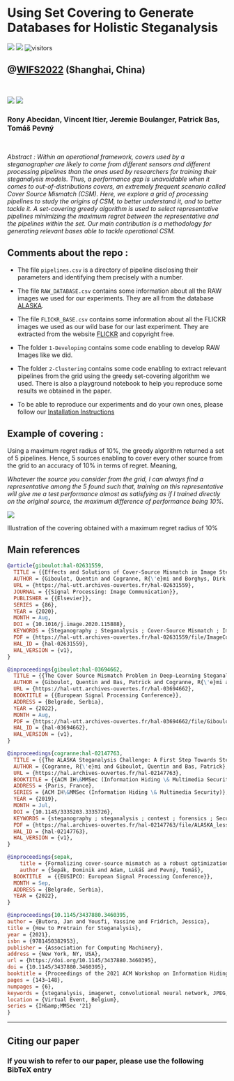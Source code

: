 # Using Set Covering to Generate Databases for Holistic Steganalysis

![](https://img.shields.io/badge/Official%20-Yes-1E8449.svg) ![](https://img.shields.io/badge/Topic%20-Operational_Steganalysis-2E86C1.svg) ![visitors](https://visitor-badge.glitch.me/badge?page_id=HolisticSteganalysisWithSetCovering)


## @[WIFS2022](https://wifs2022.utt.fr/) (Shanghai, China)
<br/>

[![](https://img.shields.io/badge/Bibtex-0C0C0C?style=for-the-badge)](#BIB)  [![](https://img.shields.io/badge/Article-2E86C1?style=for-the-badge)](https://hal.archives-ouvertes.fr/hal-03374780/)  
### Rony Abecidan, Vincent Itier, Jeremie Boulanger, Patrick Bas, Tomáš Pevný


<br/>

*Abstract : Within an operational framework, covers used by a steganographer are likely to come from different sensors and different processing pipelines than the ones used by researchers for training their steganalysis models. Thus, a performance gap is unavoidable when it comes to out-of-distributions covers, an extremely frequent scenario called Cover Source Mismatch (CSM). Here, we explore a grid of processing pipelines to study the origins of CSM, to better understand it, and to better tackle it. A set-covering greedy algorithm is used to select representative pipelines minimizing the maximum regret between the representative and the pipelines within the set. Our main contribution is a methodology for generating relevant bases able to tackle operational CSM.*

## Comments about the repo : 

- The file ```pipelines.csv``` is a directory of pipeline disclosing their parameters and identifying them precisely with a number.

- The file ```RAW_DATABASE.csv``` contains some information about all the RAW images we used for our experiments. They are all from the database [ALASKA](https://alaska.utt.fr/).

- The file ```FLICKR_BASE.csv``` contains some information about all the FLICKR images we used as our wild base for our last experiment. They are extracted from the website [FLICKR](https://www.flickr.com/) and copyright free.

- The folder ```1-Developing``` contains some code enabling to develop RAW Images like we did.

- The folder ```2-Clustering``` contains some code enabling to extract relevant pipelines from the grid using the greedy set-covering algorithm we used. There is also a playground notebook to help you reproduce some results we obtained in the paper.

- To be able to reproduce our experiments and do your own ones, please follow our [Installation Instructions](INSTALL.md)


## Example of covering :

Using a maximum regret radius of 10%, the greedy algorithm returned a set of 5 pipelines. Hence, 5 sources enabling to cover every other source from the grid to an accuracy of 10% in terms of regret. Meaning,

*Whatever the source you consider from the grid, I can always find a representative among the 5 found such that, training on this representative will give me a test performance almost as satisfying as if I trained directly on the original source, the maximum difference of performance being 10%.*


![](https://svgshare.com/i/nrt.svg)

Illustration of the covering obtained with a maximum regret radius of 10%

## Main references

```BibTeX
@article{giboulot:hal-02631559,
  TITLE = {{Effects and Solutions of Cover-Source Mismatch in Image Steganalysis}},
  AUTHOR = {Giboulot, Quentin and Cogranne, R{\'e}mi and Borghys, Dirk and Bas, Patrick},
  URL = {https://hal-utt.archives-ouvertes.fr/hal-02631559},
  JOURNAL = {{Signal Processing: Image Communication}},
  PUBLISHER = {{Elsevier}},
  SERIES = {86},
  YEAR = {2020},
  MONTH = Aug,
  DOI = {10.1016/j.image.2020.115888},
  KEYWORDS = {Steganography ; Steganalysis ; Cover-Source Mismatch ; Image processing ; Image Heterogeneity},
  PDF = {https://hal-utt.archives-ouvertes.fr/hal-02631559/file/ImageCommunication_Final.pdf},
  HAL_ID = {hal-02631559},
  HAL_VERSION = {v1},
}

@inproceedings{giboulot:hal-03694662,
  TITLE = {{The Cover Source Mismatch Problem in Deep-Learning Steganalysis}},
  AUTHOR = {Giboulot, Quentin and Bas, Patrick and Cogranne, R{\'e}mi and Borghys, Dirk},
  URL = {https://hal-utt.archives-ouvertes.fr/hal-03694662},
  BOOKTITLE = {{European Signal Processing Conference}},
  ADDRESS = {Belgrade, Serbia},
  YEAR = {2022},
  MONTH = Aug,
  PDF = {https://hal-utt.archives-ouvertes.fr/hal-03694662/file/Giboulot_EUSIPCO_2022.pdf},
  HAL_ID = {hal-03694662},
  HAL_VERSION = {v1},
}

@inproceedings{cogranne:hal-02147763,
  TITLE = {{The ALASKA Steganalysis Challenge: A First Step Towards Steganalysis ''Into The Wild''}},
  AUTHOR = {Cogranne, R{\'e}mi and Giboulot, Quentin and Bas, Patrick},
  URL = {https://hal.archives-ouvertes.fr/hal-02147763},
  BOOKTITLE = {{ACM IH\&MMSec (Information Hiding \& Multimedia Security)}},
  ADDRESS = {Paris, France},
  SERIES = {ACM IH\&MMSec (Information Hiding \& Multimedia Security)},
  YEAR = {2019},
  MONTH = Jul,
  DOI = {10.1145/3335203.3335726},
  KEYWORDS = {steganography ; steganalysis ; contest ; forensics ; Security and privacy},
  PDF = {https://hal.archives-ouvertes.fr/hal-02147763/file/ALASKA_lesson_learn_Vsubmitted.pdf},
  HAL_ID = {hal-02147763},
  HAL_VERSION = {v1},
}

@inproceedings{sepak,
	title = {Formalizing cover-source mismatch as a robust optimization},
	author = {Šepák, Dominik and Adam, Lukáš and Pevný, Tomáš},
  BOOKTITLE  = {{EUSIPCO: European Signal Processing Conference}},
  MONTH = Sep,
  ADDRESS = {Belgrade, Serbia},
  YEAR = {2022},
}

@inproceedings{10.1145/3437880.3460395,
author = {Butora, Jan and Yousfi, Yassine and Fridrich, Jessica},
title = {How to Pretrain for Steganalysis},
year = {2021},
isbn = {9781450382953},
publisher = {Association for Computing Machinery},
address = {New York, NY, USA},
url = {https://doi.org/10.1145/3437880.3460395},
doi = {10.1145/3437880.3460395},
booktitle = {Proceedings of the 2021 ACM Workshop on Information Hiding and Multimedia Security},
pages = {143–148},
numpages = {6},
keywords = {steganalysis, imagenet, convolutional neural network, JPEG, transfer learning},
location = {Virtual Event, Belgium},
series = {IH&amp;MMSec '21}
}


```

---
## <a name="CitingUs"></a>Citing our paper
### If you wish to refer to our paper,  please use the following BibTeX entry
```BibTeX

```